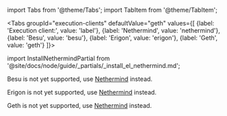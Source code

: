 import Tabs from '@theme/Tabs';
import TabItem from '@theme/TabItem';

<Tabs groupId="execution-clients" defaultValue="geth" values={[
     {label: 'Execution client:', value: 'label'},
    {label: 'Nethermind', value: 'nethermind'},
    {label: 'Besu', value: 'besu'},
    {label: 'Erigon', value: 'erigon'},
    {label: 'Geth', value: 'geth'}
    ]}>
  <TabItem value="nethermind">

import InstallNethermindPartial from '@site/docs/node/guide/_partials/_install_el_nethermind.md';

<InstallNethermindPartial />

  </TabItem>

  <TabItem value="besu">
  <p>Besu is not yet supported, use <a href="#select-a-configuration">Nethermind</a> instead.</p>
  </TabItem>

  <TabItem value="erigon">
  <p>Erigon is not yet supported, use <a href="#select-a-configuration">Nethermind</a> instead.</p>
  </TabItem>

  <TabItem value="geth">
  <p>Geth is not yet supported, use <a href="#select-a-configuration">Nethermind</a> instead.</p>
  </TabItem>
  
</Tabs>